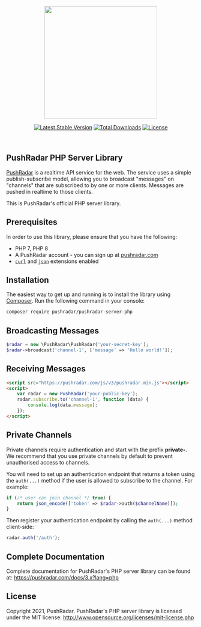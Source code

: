 <p align="center"><a href="https://pushradar.com" target="_blank"><img src="https://pushradar.com/images/logo/pushradar-logo-dark.svg" width="300"></a></p>

<p align="center">
    <a href="https://packagist.org/packages/pushradar/pushradar-server-php"><img src="https://poser.pugx.org/pushradar/pushradar-server-php/v/stable.svg" alt="Latest Stable Version"></a>
    <a href="https://packagist.org/packages/pushradar/pushradar-server-php"><img src="https://poser.pugx.org/pushradar/pushradar-server-php/d/total.svg" alt="Total Downloads"></a>
    <a href="https://packagist.org/packages/pushradar/pushradar-server-php"><img src="https://poser.pugx.org/pushradar/pushradar-server-php/license.svg" alt="License"></a>
</p>
<br />

## PushRadar PHP Server Library

[PushRadar](https://pushradar.com) is a realtime API service for the web. The service uses a simple publish-subscribe model, allowing you to broadcast "messages" on "channels" that are subscribed to by one or more clients. Messages are pushed in realtime to those clients.

This is PushRadar's official PHP server library.

## Prerequisites

In order to use this library, please ensure that you have the following:

- PHP 7, PHP 8
- A PushRadar account - you can sign up at [pushradar.com](https://pushradar.com)
- [`curl`](https://secure.php.net/manual/en/book.curl.php) and [`json`](https://secure.php.net/manual/en/book.json.php) extensions enabled

## Installation

The easiest way to get up and running is to install the library using [Composer](http://getcomposer.org/). Run the following command in your console:

```bash
composer require pushradar/pushradar-server-php
```

## Broadcasting Messages

```php
$radar = new \PushRadar\PushRadar('your-secret-key');
$radar->broadcast('channel-1', ['message' => 'Hello world!']);
```

## Receiving Messages

```html
<script src="https://pushradar.com/js/v3/pushradar.min.js"></script>
<script>
    var radar = new PushRadar('your-public-key');
    radar.subscribe.to('channel-1', function (data) {
        console.log(data.message);
    });
</script>
```

## Private Channels

Private channels require authentication and start with the prefix **private-**. We recommend that you use private channels by default to prevent unauthorised access to channels.

You will need to set up an authentication endpoint that returns a token using the `auth(...)` method if the user is allowed to subscribe to the channel. For example:

```php
if (/* user can join channel */ true) {
    return json_encode(['token' => $radar->auth($channelName)]);
}
```

Then register your authentication endpoint by calling the `auth(...)` method client-side:

```javascript
radar.auth('/auth');
```

## Complete Documentation

Complete documentation for PushRadar's PHP server library can be found at: <https://pushradar.com/docs/3.x?lang=php>

## License

Copyright 2021, PushRadar. PushRadar's PHP server library is licensed under the MIT license:
http://www.opensource.org/licenses/mit-license.php
